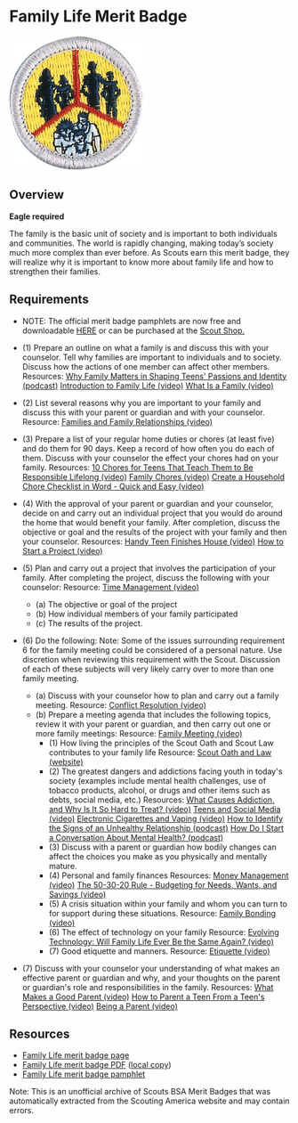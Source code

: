 

# Family Life Merit Badge

![Family Life Merit Badge](images/family-life-merit-badge.jpg)

## Overview

**Eagle required**

The family is the basic unit of society and is important to both individuals and communities. The world is rapidly changing, making today’s society much more complex than ever before. As Scouts earn this merit badge, they will realize why it is important to know more about family life and how to strengthen their families.

## Requirements

* NOTE:  The official merit badge pamphlets are now free and downloadable  [HERE](https://filestore.scouting.org/filestore/Merit_Badge_ReqandRes/Pamphlets/Family%20Life.pdf) or can be purchased at the [Scout Shop.](https://www.scoutshop.org/)
* (1) Prepare an outline on what a family is and discuss this with your counselor. Tell why families are important to individuals and to society. Discuss how the actions of one member can affect other members. Resources:  [Why Family Matters in Shaping Teens' Passions and Identity (podcast)](https://youtu.be/Ag5jWg4QBUQ?si=WJVd1UyHAZVP_mgJ)  [Introduction to Family Life (video)](https://vimeo.com/1114227663)  [What Is a Family (video)](https://vimeo.com/1114227555)
* (2) List several reasons why you are important to your family and discuss this with your parent or guardian and with your counselor. Resource:  [Families and Family Relationships (video)](https://www.youtube.com/watch?v=2SkuK8j54UE)
* (3) Prepare a list of your regular home duties or chores (at least five) and do them for 90 days. Keep a record of how often you do each of them. Discuss with your counselor the effect your chores had on your family. Resources:  [10 Chores for Teens That Teach Them to Be Responsible Lifelong (video)](https://www.youtube.com/watch?v=1Hqchiy7qW4)  [Family Chores (video)](https://vimeo.com/1114227688)  [Create a Household Chore Checklist in Word - Quick and Easy (video)](https://www.youtube.com/watch?v=XmA6tCO_3MM)
* (4) With the approval of your parent or guardian and your counselor, decide on and carry out an individual project that you would do around the home that would benefit your family. After completion, discuss the objective or goal and the results of the project with your family and then your counselor. Resources:  [Handy Teen Finishes House (video)](https://www.youtube.com/watch?v=q9mhk1wPefA)  [How to Start a Project (video)](https://www.youtube.com/watch?v=h1ooM4vaOaU)
* (5) Plan and carry out a project that involves the participation of your family. After completing the project, discuss the following with your  counselor: Resource:  [Time Management (video)](https://vimeo.com/1114227585)
    * (a) The objective or goal of the project
    * (b) How individual members of your family participated
    * (c) The results of the project.


* (6) Do the following: Note: Some of the issues surrounding requirement 6 for the family meeting could be considered of a personal nature. Use discretion when reviewing this requirement with the Scout. Discussion of each of these subjects will very likely carry over to more than one family meeting.
    * (a) Discuss with your counselor how to plan and carry out a family meeting. Resource: [Conflict Resolution (video)](https://vimeo.com/1114227738)
    * (b) Prepare a meeting agenda that includes the following topics, review it with your parent or guardian, and then carry out one or more family meetings: Resource: [Family Meeting (video)](https://vimeo.com/1114227645)
        * (1) How living the principles of the Scout Oath and Scout Law contributes to your family life Resource: [Scout Oath and Law (website)](https://www.scouting.org/about/faq/question10/)
        * (2) The greatest dangers and addictions facing youth in today's society (examples include mental health challenges, use of tobacco products, alcohol, or drugs and other items such as debts, social media, etc.) Resources: [What Causes Addiction, and Why Is It So Hard to Treat? (video)](https://youtu.be/hBC7i-vHWsU?si=wpVHlg5gMVe_RLhe) [Teens and Social Media (video)](https://youtu.be/XE95C5yGKvM?si=mtau10v7S5kwAI1c) [ Electronic Cigarettes and Vaping (video)](https://youtu.be/9dZS_Rniak0?si=V6A0VHuwIyUIe8ew) [How to Identify the Signs of an Unhealthy Relationship (podcast)](https://youtu.be/nS8snkkUC-U?si=Ts3YDh_yRfjw-d8u) [How Do I Start a Conversation About Mental Health? (podcast)](https://youtu.be/cGH95B7c-eM?si=KIWkpoWQIauoa-Eu)
        * (3) Discuss with a parent or guardian how bodily changes can affect the choices you make as you physically and mentally mature.
        * (4) Personal and family finances Resources: [Money Management (video)](https://vimeo.com/1114227609) [The 50-30-20 Rule - Budgeting for Needs, Wants, and Savings (video)](https://youtu.be/OZQQMYfaBT4?si=1f9kNb_OVcyxd4NB)
        * (5) A crisis situation within your family and whom you can turn to for support during these situations. Resource: [Family Bonding (video)](https://vimeo.com/1114227697)
        * (6) The effect of technology on your family Resource: [Evolving Technology: Will Family Life Ever Be the Same Again? (video)](https://www.youtube.com/watch?v=sFc_q9-KD8c)
        * (7) Good etiquette and manners. Resource: [Etiquette (video)](https://vimeo.com/1114227718)




* (7) Discuss with your counselor your understanding of what makes an effective parent or guardian and why, and your thoughts on the parent or guardian's role and responsibilities in the family. Resources:  [What Makes a Good Parent (video)](https://www.youtube.com/watch?v=wZkYTSFB5Dw)  [How to Parent a Teen From a Teen's Perspective (video)](https://youtu.be/0vdPxLfAsqo?si=sWQl5BCmV-KKourD)  [Being a Parent (video)](https://vimeo.com/1114227774)


## Resources

- [Family Life merit badge page](https://www.scouting.org/merit-badges/family-life/)
- [Family Life merit badge PDF](https://filestore.scouting.org/filestore/Merit_Badge_ReqandRes/Pamphlets/Family%20Life.pdf) ([local copy](files/family-life-merit-badge.pdf))
- [Family Life merit badge pamphlet](https://www.scoutshop.org/bsa-family-life-merit-badge-pamphlet-esboy-scouts-ofamerica-660410.html)

Note: This is an unofficial archive of Scouts BSA Merit Badges that was automatically extracted from the Scouting America website and may contain errors.